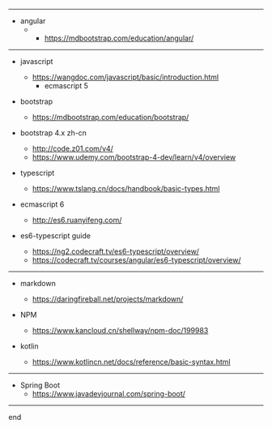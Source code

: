 
--------------------------------------------------------------------------------

- angular
  - - https://mdbootstrap.com/education/angular/

--------------------------------------------------------------------------------

- javascript
  - https://wangdoc.com/javascript/basic/introduction.html
    - ecmascript 5

- bootstrap
  - https://mdbootstrap.com/education/bootstrap/

- bootstrap 4.x zh-cn
  - http://code.z01.com/v4/
  - https://www.udemy.com/bootstrap-4-dev/learn/v4/overview

- typescript
  - https://www.tslang.cn/docs/handbook/basic-types.html

- ecmascript 6
  - http://es6.ruanyifeng.com/

- es6-typescript guide
  - https://ng2.codecraft.tv/es6-typescript/overview/
  - https://codecraft.tv/courses/angular/es6-typescript/overview/

--------------------------------------------------------------------------------

- markdown
  - https://daringfireball.net/projects/markdown/

- NPM
  - https://www.kancloud.cn/shellway/npm-doc/199983

- kotlin
  - https://www.kotlincn.net/docs/reference/basic-syntax.html

---

- Spring Boot
  - https://www.javadevjournal.com/spring-boot/


--------------------------------------------------------------------------------

end
